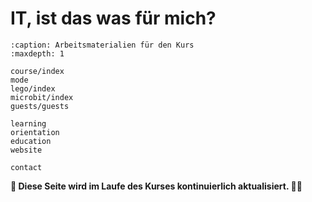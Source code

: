 # IT, ist das was für mich?

```{toctree}
:caption: Arbeitsmaterialien für den Kurs
:maxdepth: 1

course/index
mode
lego/index
microbit/index
guests/guests

learning
orientation
education
website

contact
```
<!--
participants/index

raspberrypi
projects/projects

guests/guests
-->

**🚧 Diese Seite wird im Laufe des Kurses kontinuierlich aktualisiert. 👷‍♀️**
